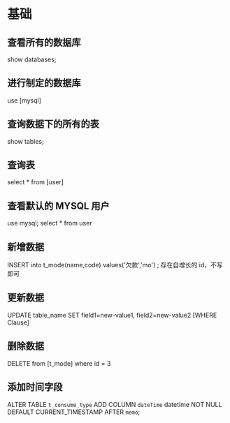 <!--
 * @Description: In User Settings Edit
 * @Author: your name
 * @Date: 2019-08-22 16:38:32
 * @LastEditTime: 2019-08-25 12:49:02
 * @LastEditors: Please set LastEditors
 -->

# 基础

## 查看所有的数据库

show databases;

## 进行制定的数据库

use [mysql]

## 查询数据下的所有的表

show tables;

## 查询表

select \* from [user]

## 查看默认的 MYSQL 用户

use mysql;
select \* from user

## 新增数据

INSERT into t_mode(name,code) values('欠款','mo') ; 存在自增长的 id，不写即可

## 更新数据

UPDATE table_name SET field1=new-value1, field2=new-value2 [WHERE Clause]

## 删除数据

DELETE from [t_mode] where id = 3

## 添加时间字段

ALTER TABLE `t_consume_type`
ADD COLUMN `dateTime` datetime NOT NULL DEFAULT CURRENT_TIMESTAMP AFTER `memo`;
